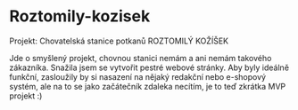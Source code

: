 # Roztomily-kozisek

Projekt: Chovatelská stanice potkanů ROZTOMILÝ KOŽÍŠEK

Jde o smyšlený projekt, chovnou stanici nemám a ani nemám takového zákazníka. Snažila jsem se vytvořit pestré webové stránky. Aby byly ideálně funkční, zasloužily by si nasazení na nějaký redakční nebo e-shopový systém, ale na to se jako začátečník zdaleka necítím, je to teď zkrátka MVP projekt :) 